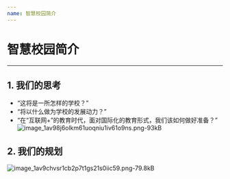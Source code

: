 ```yaml
---
name: 智慧校园简介
---
```

# 智慧校园简介
--------

**1. 我们的思考**
---

 - “这将是一所怎样的学校？”
 - “将以什么做为学校的发展动力？”
 - “在“互联网+”的教育时代，面对国际化的教育形式，我们该如何做好准备？”
 ![image_1av98j6olkm61uoqniu1iv61o9ns.png-93kB][1]

**2. 我们的规划**
---

 ![image_1av9chvsr1cb2p7t1gs21s0iic59.png-79.8kB][2]
 
 


  [1]: http://static.zybuluo.com/Deite/sm13mw27fzu4l64spk9w2yow/image_1av98j6olkm61uoqniu1iv61o9ns.png
  [2]: http://static.zybuluo.com/Deite/c65i4wqzcb0xc55me3wk0ida/image_1av9chvsr1cb2p7t1gs21s0iic59.png
